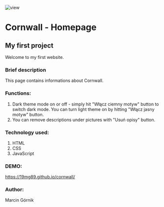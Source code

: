![view](https://files.holidaycottages.co.uk/blogs%2F1595341680937-Blog+lead+image+%28Cornwall%29.jpg)
# Cornwall - Homepage
## My first project
Welcome to my first website. 
### Brief description
This page contains informations about Cornwall. 
### Functions:
1. Dark theme mode on or off - simply hit "Włącz ciemny motyw" button to switch dark mode. You can turn light theme on by hitting "Włącz jasny motyw" button.
2. You can remove descriptions under pictures with "Usuń opisy" button.
### Technology used: 
1. HTML
2. CSS
3. JavaScript
### DEMO:
https://19mg89.github.io/cornwall/
### Author:
Marcin Górnik
